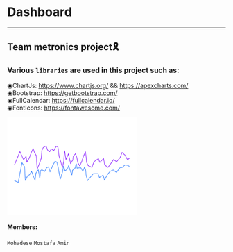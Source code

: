 # Dashboard
---
## Team metronics project🎗️
### Various ``libraries`` are used in this project such as:
◉ChartJs: https://www.chartjs.org/ && https://apexcharts.com/ <br>
◉Bootstrap: https://getbootstrap.com/ <br>
◉FullCalendar: https://fullcalendar.io/ <br>
◉FontIcons: https://fontawesome.com/ <br>

<img align="center" width="300px" src="image/linegraph.gif">

#### Members:
`Mohadese`
`Mostafa`
`Amin`

